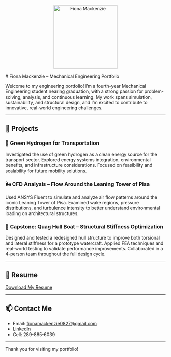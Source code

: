 <p align="center">
  <img src="fiona.png" alt="Fiona Mackenzie" width="200">
</p>
# Fiona Mackenzie – Mechanical Engineering Portfolio

Welcome to my engineering portfolio! I’m a fourth-year Mechanical Engineering student nearing graduation, with a strong passion for problem-solving, analysis, and continuous learning. My work spans simulation, sustainability, and structural design, and I’m excited to contribute to innovative, real-world engineering challenges.

---

## 🔧 Projects

### 🌱 Green Hydrogen for Transportation
Investigated the use of green hydrogen as a clean energy source for the transport sector. Explored energy systems integration, environmental benefits, and infrastructure considerations. Focused on feasibility and scalability for future mobility solutions.

### 🌬️ CFD Analysis – Flow Around the Leaning Tower of Pisa  
Used ANSYS Fluent to simulate and analyze air flow patterns around the iconic Leaning Tower of Pisa. Examined wake regions, pressure distributions, and turbulence intensity to better understand environmental loading on architectural structures.

### 🚤 Capstone: Quag Hull Boat – Structural Stiffness Optimization  
Designed and tested a redesigned hull structure to improve both torsional and lateral stiffness for a prototype watercraft. Applied FEA techniques and real-world testing to validate performance improvements. Collaborated in a 4-person team throughout the full design cycle.

---

## 📄 Resume  
[Download My Resume](https://link-to-your-resume.pdf)

---

## 📫 Contact Me  
- Email: fionamackenzie0827@gmail.com  
- [LinkedIn](https://fiona-mackenzie-046216240/)
- Cell: 289-885-6039
---

Thank you for visiting my portfolio!
